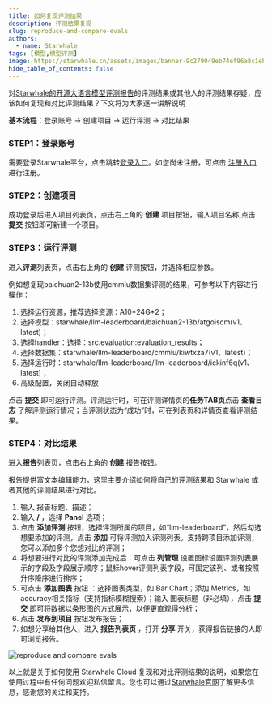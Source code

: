 ```yaml
---
title: 如何复现评测结果
description: 评测结果复现
slug: reproduce-and-compare-evals
authors:
  - name: Starwhale
tags: [模型,模型评测]
image: https://starwhale.cn/assets/images/banner-9c279049eb74ef96a8c1eb6ac3636360.jpg
hide_table_of_contents: false
---
```


对[Starwhale的开源大语言模型评测报告](https://cloud.starwhale.cn/simple/report/preview/?rid=e9067622-fec2-4701-a960-eb142a54ff94)的评测结果或其他人的评测结果存疑，应该如何复现和对比评测结果？下文将为大家逐一讲解说明

**基本流程**：登录账号 → 创建项目 → 运行评测 → 对比结果

### STEP1：登录账号

需要登录Starwhale平台，点击跳转[登录入口](https://cloud.starwhale.cn/login?lang=zh)。如您尚未注册，可点击 [注册入口](https://cloud.starwhale.cn/signup) 进行注册。

### STEP2：创建项目

成功登录后进入项目列表页，点击右上角的 **创建** 项目按钮，输入项目名称,点击 **提交** 按钮即可新建一个项目。

### STEP3：运行评测

进入**评测**列表页，点击右上角的 **创建** 评测按钮，并选择相应参数。

例如想复现baichuan2-13b使用cmmlu数据集评测的结果，可参考以下内容进行操作：

 1. 选择运行资源，推荐选择资源：A10\*24G\*2；
 2. 选择模型：starwhale/llm-leaderboard/baichuan2-13b/atgoiscm(v1、latest)； 
 3. 选择handler：选择：src.evaluation:evaluation_results；
 4. 选择数据集：starwhale/llm-leaderboard/cmmlu/kiwtxza7(v1、latest)；
 5. 选择运行时：starwhale/llm-leaderboard/llm-leaderboard/ickinf6q(v1、latest)；
 6. 高级配置，关闭自动释放

点击 **提交** 即可运行评测。评测运行时，可在评测详情页的**任务TAB页**点击 **查看日志** 了解评测运行情况；当评测状态为“成功”时，可在列表页和详情页查看评测结果。

### STEP4：对比结果

进入**报告**列表页，点击右上角的 **创建** 报告按钮。

报告提供富文本编辑能力，这里主要介绍如何将自己的评测结果和 Starwhale 或者其他的评测结果进行对比。

 1. 输入 报告标题、描述；
 2. 输入 **/** ，选择 **Panel** 选项；
 3. 点击 **添加评测** 按钮，选择评测所属的项目，如“llm-leaderboard”，然后勾选想要添加的评测，点击 **添加** 可将评测加入评测列表。支持跨项目添加评测，您可以添加多个您想对比的评测；
 4. 将想要进行对比的评测添加完成后：可点击 **列管理** 设置图标设置评测列表展示的字段及字段展示顺序；鼠标hover评测列表字段，可固定该列、或者按照升序降序进行排序；
 5. 可点击 **添加图表** 按钮 ：选择图表类型，如 Bar Chart；添加 Metrics，如 accuracy相关指标（支持指标模糊搜索）；输入 图表标题（非必填），点击 **提交** 即可将数据以条形图的方式展示，以便更直观得分析；
 6. 点击 **发布到项目** 按钮发布报告；
 7. 如想分享给其他人，进入 **报告列表页** ，打开 **分享** 开关，获得报告链接的人即可浏览报告。

![reproduce and compare evals](https://starwhale-examples.oss-cn-beijing.aliyuncs.com/Blog/reproduce-and-compare-evals.gif)

以上就是关于如何使用 Starwhale Cloud 复现和对比评测结果的说明，如果您在使用过程中有任何问题欢迎私信留言。您也可以通过[Starwhale官网](https://starwhale.cn/)了解更多信息，感谢您的关注和支持。
